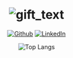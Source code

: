<h1 align="center">
  <br>
   <img src="https://imgur.com/AFBMiBc.gift" alt="gift_text" />
  <br>
</h1>
<div align="center">
    <a href="https://github.com/andriyan120"><img src="https://img.shields.io/badge/Github--_.svg?style=social&logo=Github" alt="Github"></a>
    <a href="https://www.linkedin.com/in/andriyani"><img src="https://img.shields.io/badge/LinkedIn--_.svg?style=social&logo=linkedin" alt="LinkedIn"></a>
</div>
<div align="center">
  
  ![Top Langs](https://github-readme-stats.vercel.app/api/top-langs/?username=andriyan120&theme=buefy&layout=compact)
</div>
